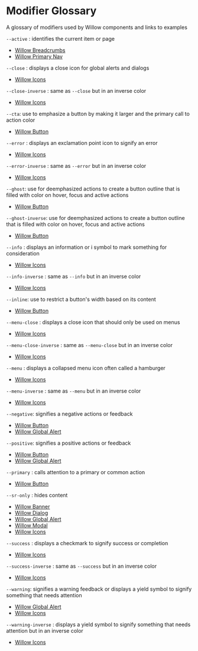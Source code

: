 # Modifier Glossary

A glossary of modifiers used by Willow components and links to examples

`--active` : identifies the current item or page

- [Willow Breadcrumbs](./components/breadcrumbs)
- [Willow Primary Nav](./components/primary-nav)

`--close` : displays a close icon for global alerts and dialogs

- [Willow Icons](./components/icons)

`--close-inverse` : same as `--close` but in an inverse color

- [Willow Icons](./components/icons)

`--cta`: use to emphasize a button by making it larger and the primary call to action color

- [Willow Button](./components/button)

`--error` : displays an exclamation point icon to signify an error

- [Willow Icons](./components/icons)

`--error-inverse` : same as `--error` but in an inverse color

- [Willow Icons](./components/icons)

`--ghost`: use for deemphasized actions to create a button outline that is filled with color on hover, focus and active actions

- [Willow Button](./components/button)

`--ghost-inverse`: use for deemphasized actions to create a button outline that is filled with color on hover, focus and active actions

- [Willow Button](./components/button)

`--info` : displays an information or i symbol to mark something for consideration

- [Willow Icons](./components/icons)

`--info-inverse` : same as `--info` but in an inverse color

- [Willow Icons](./components/icons)

`--inline`: use to restrict a button's width based on its content

- [Willow Button](./components/button)

`--menu-close` : displays a close icon that should only be used on menus

- [Willow Icons](./components/icons)

`--menu-close-inverse` : same as `--menu-close` but in an inverse color

- [Willow Icons](./components/icons)

`--menu` : displays a collapsed menu icon often called a hamburger

- [Willow Icons](./components/icons)

`--menu-inverse` : same as `--menu` but in an inverse color

- [Willow Icons](./components/icons)

`--negative`: signifies a negative actions or feedback

- [Willow Button](./components/button)
- [Willow Global Alert](./components/global-alert)

`--positive`: signifies a positive actions or feedback

- [Willow Button](./components/button)
- [Willow Global Alert](./components/global-alert)

`--primary` : calls attention to a primary or common action

- [Willow Button](./components/button)

`--sr-only` : hides content

- [Willow Banner](./components/banner)
- [Willow Dialog](./components/dialog)
- [Willow Global Alert](./components/global-alert)
- [Willow Modal](./components/modal)
- [Willow Icons](./components/icons)

`--success` : displays a checkmark to signify success or completion

- [Willow Icons](./components/icons)

`--success-inverse` : same as `--success` but in an inverse color

- [Willow Icons](./components/icons)

`--warning`: signifies a warning feedback or displays a yield symbol to signify something that needs attention

- [Willow Global Alert](./components/global-alert)
- [Willow Icons](./components/icons)

`--warning-inverse` : displays a yield symbol to signify something that needs attention but in an inverse color

- [Willow Icons](./components/icons)